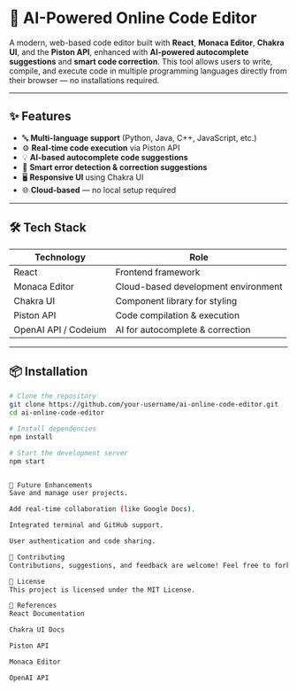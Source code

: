 # 🚀 AI-Powered Online Code Editor

A modern, web-based code editor built with **React**, **Monaca Editor**, **Chakra UI**, and the **Piston API**, enhanced with **AI-powered autocomplete suggestions** and **smart code correction**. This tool allows users to write, compile, and execute code in multiple programming languages directly from their browser — no installations required.

---

## ✨ Features

- 🔤 **Multi-language support** (Python, Java, C++, JavaScript, etc.)
- ⚙️ **Real-time code execution** via Piston API
- 💡 **AI-based autocomplete code suggestions**
- 🧠 **Smart error detection & correction suggestions**
- 🖥️ **Responsive UI** using Chakra UI
- 🌐 **Cloud-based** — no local setup required

---

## 🛠️ Tech Stack

| Technology      | Role                            |
|----------------|----------------------------------|
| React           | Frontend framework               |
| Monaca Editor   | Cloud-based development environment |
| Chakra UI       | Component library for styling    |
| Piston API      | Code compilation & execution     |
| OpenAI API / Codeium | AI for autocomplete & correction |

---

## 📦 Installation

```bash
# Clone the repository
git clone https://github.com/your-username/ai-online-code-editor.git
cd ai-online-code-editor

# Install dependencies
npm install

# Start the development server
npm start


🔮 Future Enhancements
Save and manage user projects.

Add real-time collaboration (like Google Docs).

Integrated terminal and GitHub support.

User authentication and code sharing.

🤝 Contributing
Contributions, suggestions, and feedback are welcome! Feel free to fork the repo and create a pull request.

📄 License
This project is licensed under the MIT License.

🔗 References
React Documentation

Chakra UI Docs

Piston API

Monaca Editor

OpenAI API


